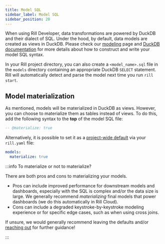 ```yaml
---
title: Model SQL
sidebar_label: Model SQL
sidebar_position: 20
---
```


When using Rill Developer, data transformations are powered by DuckDB and their dialect of SQL. Under the hood, by default, data models are created as views in DuckDB. Please check our [modeling](/build/models/models.md) page and [DuckDB documentation](https://duckdb.org/docs/sql/introduction) for more details about how to construct and write your model SQL syntax.

In your Rill project directory, you can also create a `<model_name>.sql` file in the `models` directory containing an appropriate DuckDB `SELECT` statement. Rill will automatically detect and parse the model next time you run `rill start`.

## Model materialization

As mentioned, models will be materialized in DuckDB as views. However, you can choose to materialize them as tables instead of views. To do this, add the following syntax to the **top** of the model SQL file:

```sql
-- @materialize: true
```

Alternatively, it is possible to set it as a [project-wide default](rill-yaml.md#project-wide-defaults) via your `rill.yaml` file:

```yaml
models:
  materialize: true
```

:::info To materialize or not to materialize? 

There are both pros and cons to materializing your models.
- Pros can include improved performance for downstream models and dashboards, especially with the SQL is complex and/or the data size is large. We generally recommend _materializing_ final models that power dashboards (we do this automatically in Rill Cloud).
- Cons can include a degraded keystroke-by-keystroke modeling experience or for specific edge cases, such as when using cross joins.

If unsure, we would generally recommend leaving the defaults and/or [reaching out](contact.md) for further guidance!

:::